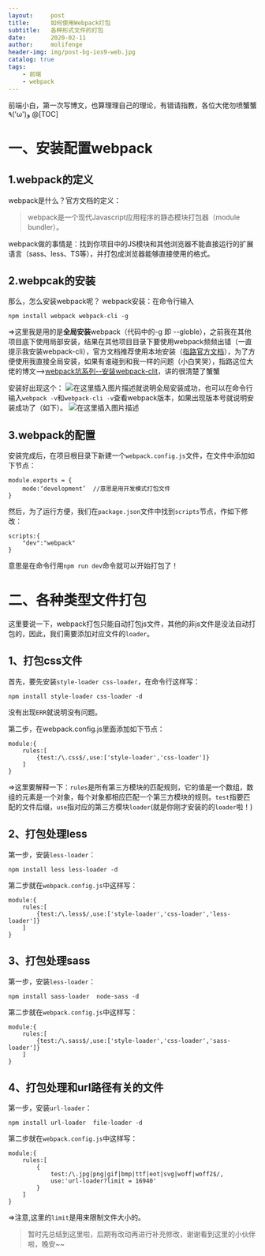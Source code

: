 ```yaml
---
layout:     post
title:      如何使用Webpack打包
subtitle:   各种形式文件的打包
date:       2020-02-11
author:     molifenge
header-img: img/post-bg-ios9-web.jpg
catalog: true
tags:
    - 前端
    - webpack
---
```


 前端小白，第一次写博文，也算理理自己的理论，有错请指教，各位大佬勿喷蟹蟹٩('ω')و
@[TOC]
# 一、安装配置webpack
## 1.webpack的定义
webpack是什么？官方文档的定义：

>webpack是一个现代Javascript应用程序的静态模块打包器（module bundler）。

webpack做的事情是：找到你项目中的JS模块和其他浏览器不能直接运行的扩展语言（sass、less、TS等），并打包成浏览器能够直接使用的格式。
## 2.webpcak的安装
那么，怎么安装webpack呢？
webpack安装：在命令行输入
```
npm install webpack webpack-cli -g
```
=>这里我是用的是**全局安装**webpack（代码中的-g 即 --globle），之前我在其他项目底下使用局部安装，结果在其他项目目录下要使用webpack频频出错（一直提示我安装webpack-cli），官方文档推荐使用本地安装（[指路官方文档](https://www.webpackjs.com/guides/installation/)），为了方便使用我直接全局安装，如果有谁碰到和我一样的问题（小白笑哭），指路这位大佬的博文-->[webpack坑系列--安装webpack-clit](https://segmentfault.com/a/1190000013699050?utm_source=tag-newest)，讲的很清楚了蟹蟹

安装好出现这个：
![在这里插入图片描述](https://img-blog.csdnimg.cn/20200116173116386.png)就说明全局安装成功，也可以在命令行输入`webpack -v`和`webpack-cli -v`查看webpack版本，如果出现版本号就说明安装成功了（如下）。
![在这里插入图片描述](https://img-blog.csdnimg.cn/20200116173342420.png)
## 3.webpack的配置
安装完成后，在项目根目录下新建一个`webpack.config.js`文件，在文件中添加如下节点：
```
module.exports = {
	mode:‘development’	//意思是用开发模式打包文件
}
```

然后，为了运行方便，我们在`package.json`文件中找到`scripts`节点，作如下修改：
```
scripts:{
	"dev":"webpack"
}
```
意思是在命令行用`npm run dev`命令就可以开始打包了！
# 二、各种类型文件打包
这里要说一下，webpack打包只能自动打包js文件，其他的非js文件是没法自动打包的，因此，我们需要添加对应文件的`loader`。
## 1、打包css文件
首先，要先安装`style-loader css-loader`，在命令行这样写：
```
npm install style-loader css-loader -d
```
没有出现`ERR`就说明没有问题。

第二步，在webpack.config.js里面添加如下节点：
```
module:{
	rules:[
		{test:/\.css$/,use:['style-loader','css-loader']}
	]
}
```
=>这里要解释一下：`rules`是所有第三方模块的匹配规则，它的值是一个数组，数组的元素是一个对象，每个对象都相应匹配一个第三方模块的规则。`test`指要匹配的文件后缀，`use`指对应的第三方模块`loader`(就是你刚才安装的的`loader`啦！)
## 2、打包处理less
第一步，安装`less-loader`：
```
npm install less less-loader -d
```

第二步就在`webpack.config.js`中这样写：
```
module:{
	rules:[
		{test:/\.less$/,use:['style-loader','css-loader','less-loader']}
	]
}
```
## 3、打包处理sass

第一步，安装`less-loader`：
```
npm install sass-loader  node-sass -d
```

第二步就在`webpack.config.js`中这样写：
```
module:{
	rules:[
		{test:/\.sass$/,use:['style-loader','css-loader','sass-loader']}
	]
}
```
## 4、打包处理和url路径有关的文件

第一步，安装`url-loader`：
```
npm install url-loader  file-loader -d
```

第二步就在`webpack.config.js`中这样写：
```
module:{
	rules:[
		{
			test:/\.jpg|png|gif|bmp|ttf|eot|svg|woff|woff2$/,
			use:'url-loader?limit = 16940'
		}
	]
}
```
=>注意,这里的`limit`是用来限制文件大小的。

>暂时先总结到这里啦，后期有改动再进行补充修改，谢谢看到这里的小伙伴啦，晚安~~
